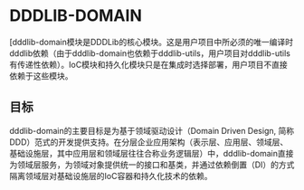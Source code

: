 DDDLIB-DOMAIN
======

[dddlib-domain模块是DDDLib的核心模块。这是用户项目中所必须的唯一编译时dddlib依赖（由于dddlib-domain也依赖于dddlib-utils，用户项目对dddlib-utils有传递性依赖）。IoC模块和持久化模块只是在集成时选择部署，用户项目不直接依赖于这些模块。

## 目标
dddlib-domain的主要目标是为基于领域驱动设计（Domain Driven Design, 简称DDD）范式的开发提供支持。在分层企业应用架构（表示层、应用层、领域层、基础设施层，其中应用层和领域层往往合称业务逻辑层）中，dddlib-domain直接为领域层服务，为领域对象提供统一的接口和基类，并通过依赖倒置（DI）的方式隔离领域层对基础设施层的IoC容器和持久化技术的依赖。
